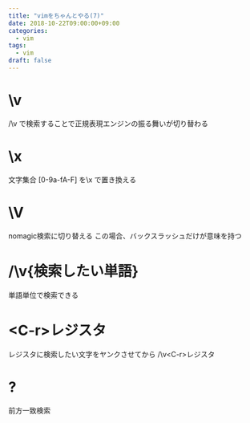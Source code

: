```yaml
---
title: "vimをちゃんとやる(7)"
date: 2018-10-22T09:00:00+09:00
categories:
  - vim
tags:
  - vim
draft: false
---
```

# \v
/\v で検索することで正規表現エンジンの振る舞いが切り替わる

# \x
文字集合 [0-9a-fA-F] を\x で置き換える

# \V
nomagic検索に切り替える
この場合、バックスラッシュだけが意味を持つ

# /\v{検索したい単語}
単語単位で検索できる

# \<C-r>レジスタ
レジスタに検索したい文字をヤンクさせてから /\v\<C-r>レジスタ

# ?
前方一致検索
